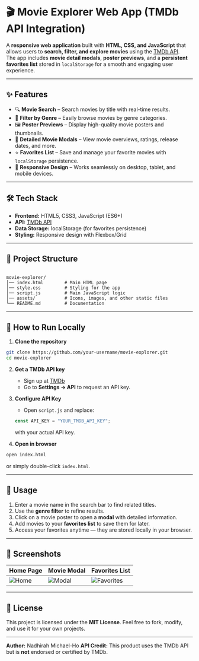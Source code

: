 
# 🎬 Movie Explorer Web App (TMDb API Integration)

A **responsive web application** built with **HTML, CSS, and JavaScript** that allows users to **search, filter, and explore movies** using the [TMDb API](https://www.themoviedb.org/documentation/api).  
The app includes **movie detail modals**, **poster previews**, and a **persistent favorites list** stored in `localStorage` for a smooth and engaging user experience.

---

## ✨ Features

- 🔍 **Movie Search** – Search movies by title with real-time results.
- 🎯 **Filter by Genre** – Easily browse movies by genre categories.
- 🖼 **Poster Previews** – Display high-quality movie posters and thumbnails.
- 📄 **Detailed Movie Modals** – View movie overviews, ratings, release dates, and more.
- ⭐ **Favorites List** – Save and manage your favorite movies with `localStorage` persistence.
- 📱 **Responsive Design** – Works seamlessly on desktop, tablet, and mobile devices.

---

## 🛠 Tech Stack

- **Frontend:** HTML5, CSS3, JavaScript (ES6+)
- **API:** [TMDb API](https://developers.themoviedb.org/3)
- **Data Storage:** localStorage (for favorites persistence)
- **Styling:** Responsive design with Flexbox/Grid

---

## 📂 Project Structure

```

movie-explorer/
│── index.html        # Main HTML page
│── style.css         # Styling for the app
│── script.js         # Main JavaScript logic
│── assets/           # Icons, images, and other static files
└── README.md         # Documentation

````

---

## 🚀 How to Run Locally

1. **Clone the repository**
```bash
git clone https://github.com/your-username/movie-explorer.git
cd movie-explorer
````

2. **Get a TMDb API key**

   * Sign up at [TMDb](https://www.themoviedb.org/signup)
   * Go to **Settings → API** to request an API key.

3. **Configure API Key**

   * Open `script.js` and replace:

   ```javascript
   const API_KEY = "YOUR_TMDB_API_KEY";
   ```

   with your actual API key.

4. **Open in browser**

```bash
open index.html
```

or simply double-click `index.html`.

---

## 🎯 Usage

1. Enter a movie name in the search bar to find related titles.
2. Use the **genre filter** to refine results.
3. Click on a movie poster to open a **modal** with detailed information.
4. Add movies to your **favorites list** to save them for later.
5. Access your favorites anytime — they are stored locally in your browser.

---

## 📸 Screenshots

| Home Page                           | Movie Modal                           | Favorites List                                |
| ----------------------------------- | ------------------------------------- | --------------------------------------------- |
| ![Home](assets/screenshot-home.png) | ![Modal](assets/screenshot-modal.png) | ![Favorites](assets/screenshot-favorites.png) |

---

## 📜 License

This project is licensed under the **MIT License**.
Feel free to fork, modify, and use it for your own projects.

---

**Author:** Nadhirah Michael-Ho
**API Credit:** This product uses the TMDb API but is **not** endorsed or certified by TMDb.

```

